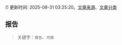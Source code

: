:alarm_clock: 更新时间: 2025-08-31 03:25:20。[文章来源](/README.md)、[文章分类](/TAGS.md)

## 报告


> 关键字：`报告`、`月报`



